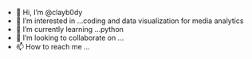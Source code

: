 - 👋 Hi, I’m @clayb0dy
- 👀 I’m interested in ...coding and data visualization for media analytics
- 🌱 I’m currently learning ...python
- 💞️ I’m looking to collaborate on ...
- 📫 How to reach me ...

<!---
clayb0dy/clayb0dy is a ✨ special ✨ repository because its `README.md` (this file) appears on your GitHub profile.
You can click the Preview link to take a look at your changes.
--->
